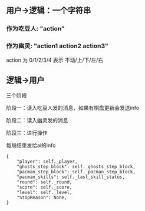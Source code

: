## 用户->逻辑：一个字符串

### 作为吃豆人: "action"

### 作为幽灵: "action1 action2 action3"

action 为 0/1/2/3/4 表示 不动/上/下/左/右

## 逻辑->用户
三个阶段

阶段一：读入吃豆人发的消息，如果有棋盘更新会发送info

阶段二：读入幽灵发的消息

阶段三：进行操作

每局结束发给ai的info
```
{
    "player": self._player,
    "ghosts_step_block": self._ghosts_step_block,
    "pacman_step_block": self._pacman_step_block,
    "pacman_skills": self._last_skill_status,
    "round": self._round,
    "score": self._score,
    "level": self._level,
    "StopReason": None,
}
```